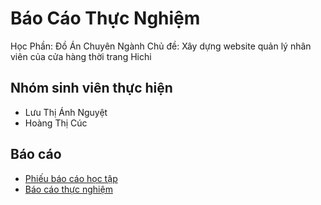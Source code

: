 # Báo Cáo Thực Nghiệm

Học Phần: Đồ Án Chuyên Ngành
Chủ đề: Xây dựng website quản lý nhân viên của cửa hàng thời trang Hichi 


## Nhóm sinh viên thực hiện

* Lưu Thị Ánh Nguyệt
* Hoàng Thị Cúc



## Báo cáo
* [Phiếu báo cáo học tập](#)
* [Báo cáo thực nghiệm](#)
